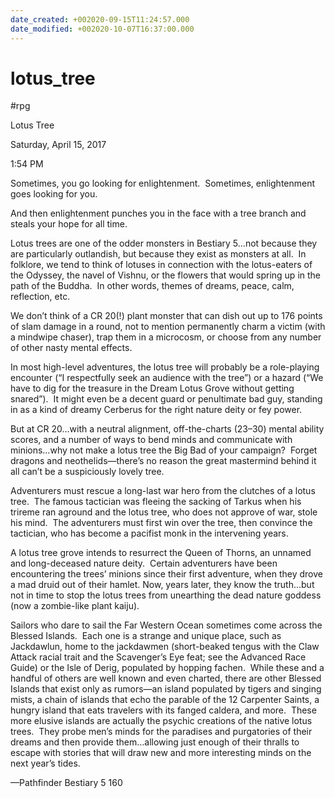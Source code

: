 ```yaml
---
date_created: +002020-09-15T11:24:57.000
date_modified: +002020-10-07T16:37:00.000
---
```


# lotus_tree

 #rpg

Lotus Tree

Saturday, April 15, 2017

1:54 PM

Sometimes, you go looking for enlightenment.  Sometimes, enlightenment goes looking for you.

And then enlightenment punches you in the face with a tree branch and steals your hope for all time.

Lotus trees are one of the odder monsters in Bestiary 5…not because they are particularly outlandish, but because they exist as monsters at all.  In folklore, we tend to think of lotuses in connection with the lotus-eaters of the Odyssey, the navel of Vishnu, or the flowers that would spring up in the path of the Buddha.  In other words, themes of dreams, peace, calm, reflection, etc.

We don’t think of a CR 20(!) plant monster that can dish out up to 176 points of slam damage in a round, not to mention permanently charm a victim (with a mindwipe chaser), trap them in a microcosm, or choose from any number of other nasty mental effects.

In most high-level adventures, the lotus tree will probably be a role-playing encounter (“I respectfully seek an audience with the tree”) or a hazard (“We have to dig for the treasure in the Dream Lotus Grove without getting snared”).  It might even be a decent guard or penultimate bad guy, standing in as a kind of dreamy Cerberus for the right nature deity or fey power.

But at CR 20…with a neutral alignment, off-the-charts (23–30) mental ability scores, and a number of ways to bend minds and communicate with minions…why not make a lotus tree the Big Bad of your campaign?  Forget dragons and neothelids—there’s no reason the great mastermind behind it all can’t be a suspiciously lovely tree.

Adventurers must rescue a long-last war hero from the clutches of a lotus tree.  The famous tactician was fleeing the sacking of Tarkus when his trireme ran aground and the lotus tree, who does not approve of war, stole his mind.  The adventurers must first win over the tree, then convince the tactician, who has become a pacifist monk in the intervening years.

A lotus tree grove intends to resurrect the Queen of Thorns, an unnamed and long-deceased nature deity.  Certain adventurers have been encountering the trees’ minions since their first adventure, when they drove a mad druid out of their hamlet. Now, years later, they know the truth…but not in time to stop the lotus trees from unearthing the dead nature goddess (now a zombie-like plant kaiju).

Sailors who dare to sail the Far Western Ocean sometimes come across the Blessed Islands.  Each one is a strange and unique place, such as Jackdawlun, home to the jackdawmen (short-beaked tengus with the Claw Attack racial trait and the Scavenger’s Eye feat; see the Advanced Race Guide) or the Isle of Derig, populated by hopping fachen.  While these and a handful of others are well known and even charted, there are other Blessed Islands that exist only as rumors—an island populated by tigers and singing mists, a chain of islands that echo the parable of the 12 Carpenter Saints, a hungry island that eats travelers with its fanged caldera, and more.  These more elusive islands are actually the psychic creations of the native lotus trees.  They probe men’s minds for the paradises and purgatories of their dreams and then provide them…allowing just enough of their thralls to escape with stories that will draw new and more interesting minds on the next year’s tides.

—Pathfinder Bestiary 5 160
